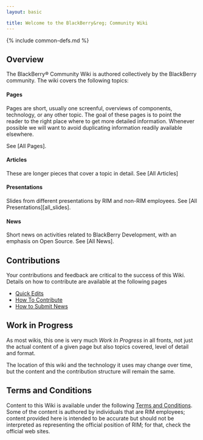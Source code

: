```yaml
---
layout: basic

title: Welcome to the BlackBerry&reg; Community Wiki
---
```

{% include common-defs.md %}

## Overview

The BlackBerry&reg; Community Wiki is authored collectively by the BlackBerry community.  The wiki covers the following topics:

#### Pages

Pages are short, usually one screenful, overviews of components, technology, or any other topic.
The goal of these pages is to point the reader to the right place where to get more detailed information.
Whenever possible we will want to avoid duplicating information readily available elsewhere.

See [All Pages].

#### Articles

These are longer pieces that cover a topic in detail. See [All Articles]

#### Presentations

Slides from different presentations by RIM and non-RIM employees.  See [All Presentations][all_slides].

#### News

Short news on activities related to BlackBerry Development, with an emphasis on Open Source.  See [All News].

## Contributions

Your contributions and feedback are critical to the success of this Wiki.  Details on how to contribute are available at
the following pages
* [Quick Edits](other/QuickEdit.html)
* [How To Contribute](other/Contribute.html)
* [How to Submit News](news/Submit_News.html)

## Work in Progress

As most wikis, this one is very much *Work In Progress* in all fronts, not just the actual content of a given
page but also topics covered, level of detail and format.

The location of this wiki and the technology it uses may change over time, but the content and the contribution
structure will remain the same.

## Terms and Conditions

Content to this Wiki is available under the following [Terms and Conditions](other/Legal.html).
Some of the content is authored by individuals that are RIM employees;
content provided here is intended to be accurate but should not be interpreted as representing the official position of RIM;
for that, check the official web sites.
